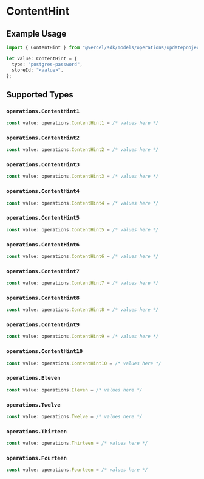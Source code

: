# ContentHint

## Example Usage

```typescript
import { ContentHint } from "@vercel/sdk/models/operations/updateprojectdatacache.js";

let value: ContentHint = {
  type: "postgres-password",
  storeId: "<value>",
};
```

## Supported Types

### `operations.ContentHint1`

```typescript
const value: operations.ContentHint1 = /* values here */
```

### `operations.ContentHint2`

```typescript
const value: operations.ContentHint2 = /* values here */
```

### `operations.ContentHint3`

```typescript
const value: operations.ContentHint3 = /* values here */
```

### `operations.ContentHint4`

```typescript
const value: operations.ContentHint4 = /* values here */
```

### `operations.ContentHint5`

```typescript
const value: operations.ContentHint5 = /* values here */
```

### `operations.ContentHint6`

```typescript
const value: operations.ContentHint6 = /* values here */
```

### `operations.ContentHint7`

```typescript
const value: operations.ContentHint7 = /* values here */
```

### `operations.ContentHint8`

```typescript
const value: operations.ContentHint8 = /* values here */
```

### `operations.ContentHint9`

```typescript
const value: operations.ContentHint9 = /* values here */
```

### `operations.ContentHint10`

```typescript
const value: operations.ContentHint10 = /* values here */
```

### `operations.Eleven`

```typescript
const value: operations.Eleven = /* values here */
```

### `operations.Twelve`

```typescript
const value: operations.Twelve = /* values here */
```

### `operations.Thirteen`

```typescript
const value: operations.Thirteen = /* values here */
```

### `operations.Fourteen`

```typescript
const value: operations.Fourteen = /* values here */
```

